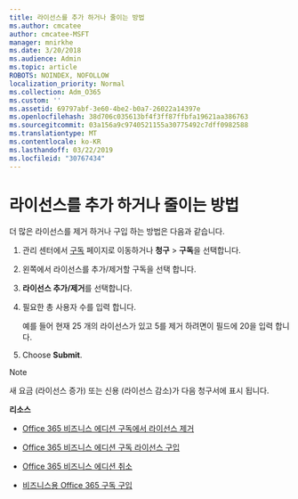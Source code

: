 ```yaml
---
title: 라이선스를 추가 하거나 줄이는 방법
ms.author: cmcatee
author: cmcatee-MSFT
manager: mnirkhe
ms.date: 3/20/2018
ms.audience: Admin
ms.topic: article
ROBOTS: NOINDEX, NOFOLLOW
localization_priority: Normal
ms.collection: Adm_O365
ms.custom: ''
ms.assetid: 69797abf-3e60-4be2-b0a7-26022a14397e
ms.openlocfilehash: 38d706c035613bf4f3ff87ffbfa19621aa386763
ms.sourcegitcommit: 03a156a9c9740521155a30775492c7dff0982588
ms.translationtype: MT
ms.contentlocale: ko-KR
ms.lasthandoff: 03/22/2019
ms.locfileid: "30767434"
---
```

# <a name="how-to-add-or-reduce-licenses"></a>라이선스를 추가 하거나 줄이는 방법

더 많은 라이선스를 제거 하거나 구입 하는 방법은 다음과 같습니다.
  
1. 관리 센터에서 [구독](https://go.microsoft.com/fwlink/p/?linkid=842054) 페이지로 이동하거나 **청구** \> **구독**을 선택합니다.
    
2. 왼쪽에서 라이선스를 추가/제거할 구독을 선택 합니다.
    
3. **라이선스 추가/제거**를 선택합니다.
    
4. 필요한 총 사용자 수를 입력 합니다.
    
    예를 들어 현재 25 개의 라이선스가 있고 5를 제거 하려면이 필드에 20을 입력 합니다.
    
5. Choose **Submit**.
    
> [!NOTE]
> 새 요금 (라이선스 증가) 또는 신용 (라이선스 감소)가 다음 청구서에 표시 됩니다. 
  
 **리소스**
  
- [Office 365 비즈니스 에디션 구독에서 라이선스 제거](https://support.office.com/article/9c64d127-e2dd-4ecc-81f5-2f87e5a74803)
    
- [Office 365 비즈니스 에디션 구독 라이선스 구입](https://support.office.com/article/36081d8d-b3fa-4948-8c34-e217bba825e1)
    
- [Office 365 비즈니스 에디션 취소](https://support.office.com/article/b1bc0bef-4608-4601-813a-cdd9f746709a)
    
- [비즈니스용 Office 365 구독 구입](https://support.office.com/article/fab3b86c-3359-4042-8692-5d4dc7550b7c)
    

